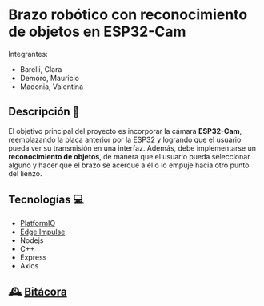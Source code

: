 # Brazo robótico con reconocimiento de objetos en ESP32-Cam

Integrantes:
- Barelli, Clara 
- Demoro, Mauricio
- Madonia, Valentina

## Descripción 🦾
El objetivo principal del proyecto es incorporar la cámara **ESP32-Cam**, reemplazando la placa anterior por la ESP32 y logrando que el usuario pueda ver su transmisión en una interfaz. Además, debe implementarse un **reconocimiento de objetos**, de manera que el usuario pueda seleccionar alguno y hacer que el brazo se acerque a él o lo empuje hacia otro punto del lienzo.

## Tecnologías 💻
- [PlatformIO](https://platformio.org/)
- [Edge Impulse](https://edgeimpulse.com/)
- Nodejs
- C++
- Express
- Axios

## 🕰️ [Bitácora](https://github.com/tpII/2023-J2-Data-Glove/wiki/B%C3%ADtacora)

